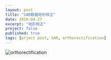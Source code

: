 ```yaml
---
layout: post
title: "SAR数据地形校正"
date: 2016-04-27
excerpt: "地形校正"
project: false
published: true
tags: [prject post, SAR, orthorectification]
---
```


![orthorectification](http://bighanksmallhank.github.io/mydata/Orthorectification.png)